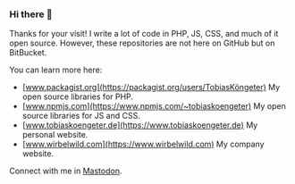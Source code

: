 ### Hi there 👋

Thanks for your visit! I write a lot of code in PHP, JS, CSS, and much of it open source. However, these repositories are not here on GitHub but on BitBucket.

You can learn more here:

- [www.packagist.org](https://packagist.org/users/TobiasKöngeter) My open source libraries for PHP.
- [www.npmjs.com](https://www.npmjs.com/~tobiaskoengeter) My open source libraries for JS and CSS.
- [www.tobiaskoengeter.de](https://www.tobiaskoengeter.de) My personal website.
- [www.wirbelwild.com](https://www.wirbelwild.com) My company website.

Connect with me in [Mastodon](https://sueden.social/@tobiaskoengeter). 
